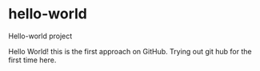# hello-world
Hello-world project

Hello World! this is the first approach on GitHub.
Trying out git hub for the first time here.
